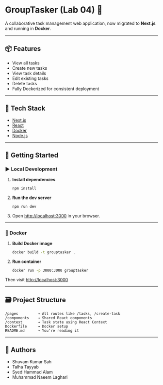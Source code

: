# GroupTasker (Lab 04) 🚀

A collaborative task management web application, now migrated to **Next.js** and running in **Docker**.

---

## 📦 Features

- View all tasks
- Create new tasks
- View task details
- Edit existing tasks
- Delete tasks
- Fully Dockerized for consistent deployment

---

## 🧱 Tech Stack

- [Next.js](https://nextjs.org/)
- [React](https://react.dev/)
- [Docker](https://www.docker.com/)
- [Node.js](https://nodejs.org/)

---

## 🚀 Getting Started

### ▶️ Local Development

1. **Install dependencies**
   ```bash
   npm install
   ```

2. **Run the dev server**
   ```bash
   npm run dev
   ```

3. Open [http://localhost:3000](http://localhost:3000) in your browser.

---

### 🐳 Docker

1. **Build Docker image**
   ```bash
   docker build -t grouptasker .
   ```

2. **Run container**
   ```bash
   docker run -p 3000:3000 grouptasker
   ```

Then visit [http://localhost:3000](http://localhost:3000)

---

## 🗃️ Project Structure

```
/pages         → All routes like /tasks, /create-task
/components    → Shared React components
/context       → Task state using React Context
Dockerfile     → Docker setup
README.md      → You’re reading it
```

---

## 👥 Authors

- Shuvam Kumar Sah  
- Talha Tayyab  
- Syed Hammad Alam  
- Muhammad Naeem Laghari
